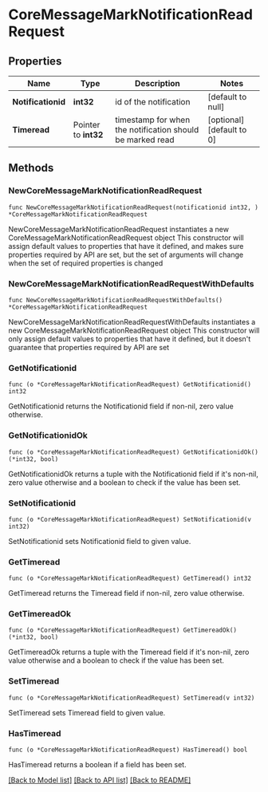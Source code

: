 # CoreMessageMarkNotificationReadRequest

## Properties

Name | Type | Description | Notes
------------ | ------------- | ------------- | -------------
**Notificationid** | **int32** | id of the notification | [default to null]
**Timeread** | Pointer to **int32** | timestamp for when the notification should be marked read | [optional] [default to 0]

## Methods

### NewCoreMessageMarkNotificationReadRequest

`func NewCoreMessageMarkNotificationReadRequest(notificationid int32, ) *CoreMessageMarkNotificationReadRequest`

NewCoreMessageMarkNotificationReadRequest instantiates a new CoreMessageMarkNotificationReadRequest object
This constructor will assign default values to properties that have it defined,
and makes sure properties required by API are set, but the set of arguments
will change when the set of required properties is changed

### NewCoreMessageMarkNotificationReadRequestWithDefaults

`func NewCoreMessageMarkNotificationReadRequestWithDefaults() *CoreMessageMarkNotificationReadRequest`

NewCoreMessageMarkNotificationReadRequestWithDefaults instantiates a new CoreMessageMarkNotificationReadRequest object
This constructor will only assign default values to properties that have it defined,
but it doesn't guarantee that properties required by API are set

### GetNotificationid

`func (o *CoreMessageMarkNotificationReadRequest) GetNotificationid() int32`

GetNotificationid returns the Notificationid field if non-nil, zero value otherwise.

### GetNotificationidOk

`func (o *CoreMessageMarkNotificationReadRequest) GetNotificationidOk() (*int32, bool)`

GetNotificationidOk returns a tuple with the Notificationid field if it's non-nil, zero value otherwise
and a boolean to check if the value has been set.

### SetNotificationid

`func (o *CoreMessageMarkNotificationReadRequest) SetNotificationid(v int32)`

SetNotificationid sets Notificationid field to given value.


### GetTimeread

`func (o *CoreMessageMarkNotificationReadRequest) GetTimeread() int32`

GetTimeread returns the Timeread field if non-nil, zero value otherwise.

### GetTimereadOk

`func (o *CoreMessageMarkNotificationReadRequest) GetTimereadOk() (*int32, bool)`

GetTimereadOk returns a tuple with the Timeread field if it's non-nil, zero value otherwise
and a boolean to check if the value has been set.

### SetTimeread

`func (o *CoreMessageMarkNotificationReadRequest) SetTimeread(v int32)`

SetTimeread sets Timeread field to given value.

### HasTimeread

`func (o *CoreMessageMarkNotificationReadRequest) HasTimeread() bool`

HasTimeread returns a boolean if a field has been set.


[[Back to Model list]](../README.md#documentation-for-models) [[Back to API list]](../README.md#documentation-for-api-endpoints) [[Back to README]](../README.md)


